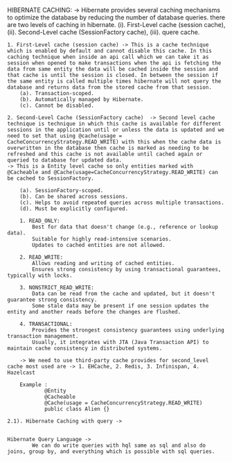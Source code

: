 HIBERNATE CACHING: -> Hibernate provides several caching mechanisms to optimize the database by reducing the number of database queries. there are two levels of caching in hibernate. (i). First-Level cache (session cache), (ii). Second-Level cache (SessionFactory cache), (iii). quere cache.

	1. First-Level cache (session cache) -> This is a cache technique which is enabled by default and cannot disable this cache. In this caching technique when inside an api call which we can take it as session when opened to make transactions when the api is fetching the data from same entity the data will be cached inside the session and that cache is until the session is closed. In between the session if the same entity is called multiple times hibernate will not query the database and returns data from the stored cache from that session.
		(a). Transaction-scoped.
		(b). Automatically managed by Hibernate.
		(c). Cannot be disabled.
		
	2. Second-Level Cache (SessionFactory cache)  -> Second level cache technique is technique in which this cache is available for different sessions in the application until or unless the data is updated and we need to set that using @cache(usage = CacheConcurrencyStrategy.READ_WRITE) with this when the cache data is overwritten in the database then cache is marked as needing to be refreshed and this cache is not available until cached again or queried to database for updated data.
	-> This is a Entity level cache so only entities marked with @Cacheable and @Cache(usage=CacheConcurrencyStrategy.READ_WRITE) can be cached to SessionFactory.
	
		(a). SessionFactory-scoped.
		(b). Can be shared across sessions.
		(c). Helps to avoid repeated queries across multiple transactions.
		(d). Must be explicitly configured.
		
		1. READ_ONLY:
			Best for data that doesn't change (e.g., reference or lookup data).
			Suitable for highly read-intensive scenarios.
			Updates to cached entities are not allowed.
			
		2. READ_WRITE:
			Allows reading and writing of cached entities.
			Ensures strong consistency by using transactional guarantees, typically with locks.
			
		3. NONSTRICT_READ_WRITE:
			Data can be read from the cache and updated, but it doesn't guarantee strong consistency.
			Some stale data may be present if one session updates the entity and another reads before the changes are flushed.
			
		4. TRANSACTIONAL:
			Provides the strongest consistency guarantees using underlying transaction management.
			Usually, it integrates with JTA (Java Transaction API) to maintain cache consistency in distributed systems.
			
		-> We need to use third-party cache provides for second_level cache most used are -> 1. EHCache, 2. Redis, 3. Infinispan, 4. Hazelcast
		
		Example : 
				@Entity
				@Cacheable
				@Cache(usage = CacheConcurrencyStrategy.READ_WRITE)
				public class Alien {}
	
	2.1). Hibernate Caching with query -> 
	
	
	Hibernate Query Language ->
			We can do write queries with hql same as sql and also do joins, group by, and everything which is possible with sql queries.
